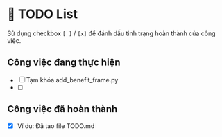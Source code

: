 # 📝 TODO List

Sử dụng checkbox `[ ]` / `[x]` để đánh dấu tình trạng hoàn thành của công việc.

## Công việc đang thực hiện
- [ ] Tạm khóa add_benefit_frame.py
- [ ] 

## Công việc đã hoàn thành
- [x] Ví dụ: Đã tạo file TODO.md
